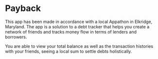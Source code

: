 Payback
=======

This app has been made in accordance with a local Appathon in Elkridge, Maryland. The app is a solution to a debt tracker that helps you create a network of friends and tracks money flow in terms of lenders and borrowers. 

You are able to view your total balance as well as the transaction histories with your friends, seeing a local sum to settle debts holistically. 


